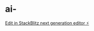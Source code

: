 # ai-

[Edit in StackBlitz next generation editor ⚡️](https://stackblitz.com/~/github.com/bcrhbrhcdb/ai-)